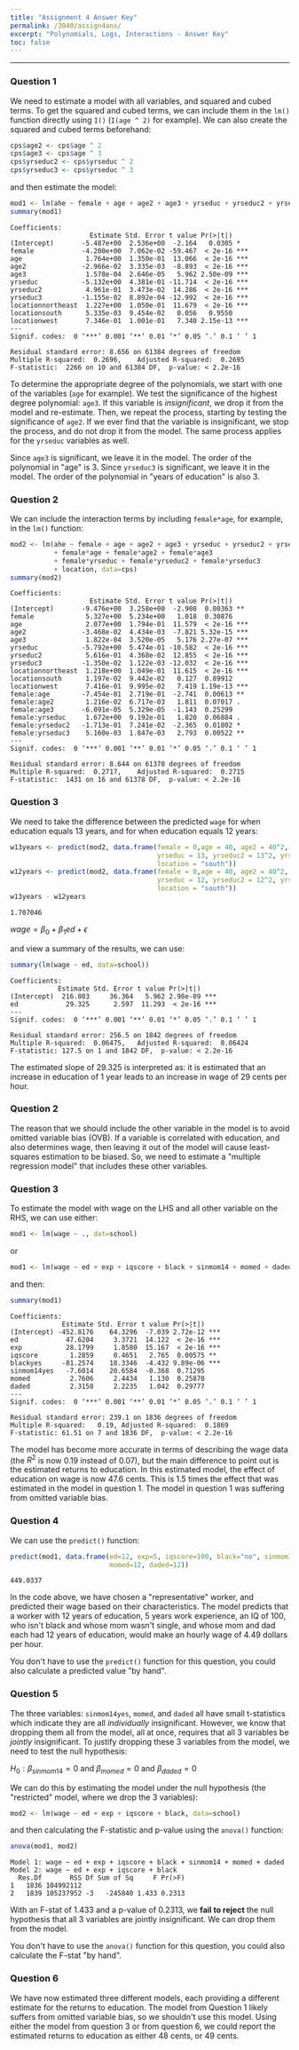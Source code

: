 ```yaml
---
title: "Assignment 4 Answer Key"
permalink: /3040/assign4ans/
excerpt: "Polynomials, Logs, Interactions - Answer Key"
toc: false
---
```


------------------------------------------------------------------------

### Question 1

We need to estimate a model with all variables, and squared and cubed terms. To get the squared and cubed terms, we can include them in the `lm()` function directly using `I()` (`I(age ^ 2)` for example). We can also create the squared and cubed terms beforehand:

```r
cps$age2 <- cps$age ^ 2
cps$age3 <- cps$age ^ 3
cps$yrseduc2 <- cps$yrseduc ^ 2
cps$yrseduc3 <- cps$yrseduc ^ 3
```

and then estimate the model:

```r
mod1 <- lm(ahe ~ female + age + age2 + age3 + yrseduc + yrseduc2 + yrseduc3 + location, data=cps)
summary(mod1)
```

```
Coefficients:
                    Estimate Std. Error t value Pr(>|t|)    
(Intercept)       -5.487e+00  2.536e+00  -2.164   0.0305 *  
female            -4.200e+00  7.062e-02 -59.467  < 2e-16 ***
age                1.764e+00  1.350e-01  13.066  < 2e-16 ***
age2              -2.966e-02  3.335e-03  -8.893  < 2e-16 ***
age3               1.578e-04  2.646e-05   5.962 2.50e-09 ***
yrseduc           -5.132e+00  4.381e-01 -11.714  < 2e-16 ***
yrseduc2           4.961e-01  3.473e-02  14.286  < 2e-16 ***
yrseduc3          -1.155e-02  8.892e-04 -12.992  < 2e-16 ***
locationnortheast  1.227e+00  1.050e-01  11.679  < 2e-16 ***
locationsouth      5.335e-03  9.454e-02   0.056   0.9550    
locationwest       7.346e-01  1.001e-01   7.340 2.15e-13 ***
---
Signif. codes:  0 ‘***’ 0.001 ‘**’ 0.01 ‘*’ 0.05 ‘.’ 0.1 ‘ ’ 1

Residual standard error: 8.656 on 61384 degrees of freedom
Multiple R-squared:  0.2696,	Adjusted R-squared:  0.2695 
F-statistic:  2266 on 10 and 61384 DF,  p-value: < 2.2e-16
```

To determine the appropriate degree of the polynomials, we start with one of the variables (`age` for example). We test the significance of the highest degree polynomial: `age3`. If this variable is _insignificant_, we drop it from the model and re-estimate. Then, we repeat the process, starting by testing the significance of `age2`. If we ever find that the variable is insignificant, we stop the process, and do not drop it from the model. The same process applies for the `yrseduc` variables as well.

Since `age3` is significant, we leave it in the model. The order of the polynomial in "age" is 3. Since `yrseduc3` is significant, we leave it in the model. The order of the polynomial in "years of education" is also 3.

### Question 2

We can include the interaction terms by including `female*age`, for example, in the `lm()` function:

```r
mod2 <- lm(ahe ~ female + age + age2 + age3 + yrseduc + yrseduc2 + yrseduc3 
           + female*age + female*age2 + female*age3 
           + female*yrseduc + female*yrseduc2 + female*yrseduc3 
           + location, data=cps)
summary(mod2)
```

```
Coefficients:
                    Estimate Std. Error t value Pr(>|t|)    
(Intercept)       -9.476e+00  3.258e+00  -2.908  0.00363 ** 
female             5.327e+00  5.234e+00   1.018  0.30876    
age                2.077e+00  1.794e-01  11.579  < 2e-16 ***
age2              -3.468e-02  4.434e-03  -7.821 5.32e-15 ***
age3               1.822e-04  3.520e-05   5.176 2.27e-07 ***
yrseduc           -5.792e+00  5.474e-01 -10.582  < 2e-16 ***
yrseduc2           5.616e-01  4.368e-02  12.855  < 2e-16 ***
yrseduc3          -1.350e-02  1.122e-03 -12.032  < 2e-16 ***
locationnortheast  1.218e+00  1.049e-01  11.615  < 2e-16 ***
locationsouth      1.197e-02  9.442e-02   0.127  0.89912    
locationwest       7.416e-01  9.995e-02   7.419 1.19e-13 ***
female:age        -7.454e-01  2.719e-01  -2.741  0.00613 ** 
female:age2        1.216e-02  6.717e-03   1.811  0.07017 .  
female:age3       -6.091e-05  5.329e-05  -1.143  0.25299    
female:yrseduc     1.672e+00  9.192e-01   1.820  0.06884 .  
female:yrseduc2   -1.713e-01  7.241e-02  -2.365  0.01802 *  
female:yrseduc3    5.160e-03  1.847e-03   2.793  0.00522 ** 
---
Signif. codes:  0 ‘***’ 0.001 ‘**’ 0.01 ‘*’ 0.05 ‘.’ 0.1 ‘ ’ 1

Residual standard error: 8.644 on 61378 degrees of freedom
Multiple R-squared:  0.2717,	Adjusted R-squared:  0.2715 
F-statistic:  1431 on 16 and 61378 DF,  p-value: < 2.2e-16
```

### Question 3

We need to take the difference between the predicted `wage` for when education equals 13 years, and for when education equals 12 years:

```r
w13years <- predict(mod2, data.frame(female = 0,age = 40, age2 = 40^2, age3 = 40^3, 
                                     yrseduc = 13, yrseduc2 = 13^2, yrseduc3 = 13^3, 
                                     location = "south"))
w12years <- predict(mod2, data.frame(female = 0,age = 40, age2 = 40^2, age3 = 40^3, 
                                     yrseduc = 12, yrseduc2 = 12^2, yrseduc3 = 12^3, 
                                     location = "south"))
w13years - w12years
```

```
1.707046
```

$wage = \beta_0 + \beta_1ed + \epsilon$

and view a summary of the results, we can use:

```r
summary(lm(wage ~ ed, data=school))
```
```
Coefficients:
            Estimate Std. Error t value Pr(>|t|)    
(Intercept)  216.803     36.364   5.962 2.98e-09 ***
ed            29.325      2.597  11.293  < 2e-16 ***
---
Signif. codes:  0 ‘***’ 0.001 ‘**’ 0.01 ‘*’ 0.05 ‘.’ 0.1 ‘ ’ 1

Residual standard error: 256.5 on 1842 degrees of freedom
Multiple R-squared:  0.06475,	Adjusted R-squared:  0.06424 
F-statistic: 127.5 on 1 and 1842 DF,  p-value: < 2.2e-16
```
The estimated slope of 29.325 is interpreted as: it is estimated that an increase in education of 1 year leads to an increase in wage of 29 cents per hour.

### Question 2

The reason that we should include the other variable in the model is to avoid omitted variable bias (OVB). If a variable is correlated with education, and also determines wage, then leaving it out of the model will cause least-squares estimation to be biased. So, we need to estimate a "multiple regression model" that includes these other variables.

### Question 3

To estimate the model with wage on the LHS and all other variable on the RHS, we can use either:

```r
mod1 <- lm(wage ~ ., dat=school)
```
or
```r
mod1 <- lm(wage ~ ed + exp + iqscore + black + sinmom14 + momed + daded, data=school)
```

and then:
```r
summary(mod1)
```
```
Coefficients:
             Estimate Std. Error t value Pr(>|t|)    
(Intercept) -452.8176    64.3296  -7.039 2.72e-12 ***
ed            47.6204     3.3721  14.122  < 2e-16 ***
exp           28.1799     1.8580  15.167  < 2e-16 ***
iqscore        1.2859     0.4651   2.765  0.00575 ** 
blackyes     -81.2574    18.3346  -4.432 9.89e-06 ***
sinmom14yes   -7.6014    20.6584  -0.368  0.71295    
momed          2.7606     2.4434   1.130  0.25870    
daded          2.3158     2.2235   1.042  0.29777    
---
Signif. codes:  0 ‘***’ 0.001 ‘**’ 0.01 ‘*’ 0.05 ‘.’ 0.1 ‘ ’ 1

Residual standard error: 239.1 on 1836 degrees of freedom
Multiple R-squared:   0.19,	Adjusted R-squared:  0.1869 
F-statistic: 61.51 on 7 and 1836 DF,  p-value: < 2.2e-16
```

The model has become more accurate in terms of describing the wage data (the $R^2$ is now 0.19 instead of 0.07), but the main difference to point out is the estimated returns to education. In this estimated model, the effect of education on wage is now 47.6 cents. This is 1.5 times the effect that was estimated in the model in question 1. The model in question 1 was suffering from omitted variable bias.

### Question 4

We can use the `predict()` function:

```r
predict(mod1, data.frame(ed=12, exp=5, iqscore=100, black="no", sinmom14="no",
                         momed=12, daded=12))
```
```
449.0337
```

In the code above, we have chosen a "representative" worker, and predicted their wage based on their characteristics. The model predicts that a worker with 12 years of education, 5 years work experience, an IQ of 100, who isn't black and whose mom wasn't single, and whose mom and dad each had 12 years of education, would make an hourly wage of 4.49 dollars per hour.

You don't have to use the `predict()` function for this question, you could also calculate a predicted value "by hand".

### Question 5

The three variables: `sinmom14yes`, `momed`, and `daded` all have small t-statistics which indicate they are all _individually_ insignificant. However, we know that dropping them all from the model, all at once, requires that all 3 variables be _jointly_ insignificant. To justify dropping these 3 variables from the model, we need to test the null hypothesis:

$H_0: \beta_{sinmom14} = 0 \text{ and } \beta_{momed} = 0 \text{ and } \beta_{daded} = 0$

We can do this by estimating the model under the null hypothesis (the "restricted" model, where we drop the 3 variables):

```r
mod2 <- lm(wage ~ ed + exp + iqscore + black, data=school)
```
and then calculating the F-statistic and p-value using the `anova()` function:

```r
anova(mod1, mod2)
```
```
Model 1: wage ~ ed + exp + iqscore + black + sinmom14 + momed + daded
Model 2: wage ~ ed + exp + iqscore + black
  Res.Df       RSS Df Sum of Sq     F Pr(>F)
1   1836 104992112                          
2   1839 105237952 -3   -245840 1.433 0.2313
```
With an F-stat of 1.433 and a p-value of 0.2313, we **fail to reject** the null hypothesis that all 3 variables are jointly insignificant. We can drop them from the model.

You don't have to use the `anova()` function for this question, you could also calculate the F-stat "by hand".

### Question 6

We have now estimated three different models, each providing a different estimate for the returns to education. The model from Question 1 likely suffers from omitted variable bias, so we shouldn't use this model. Using either the model from question 3 or from question 6, we could report the estimated returns to education as either 48 cents, or 49 cents. 
